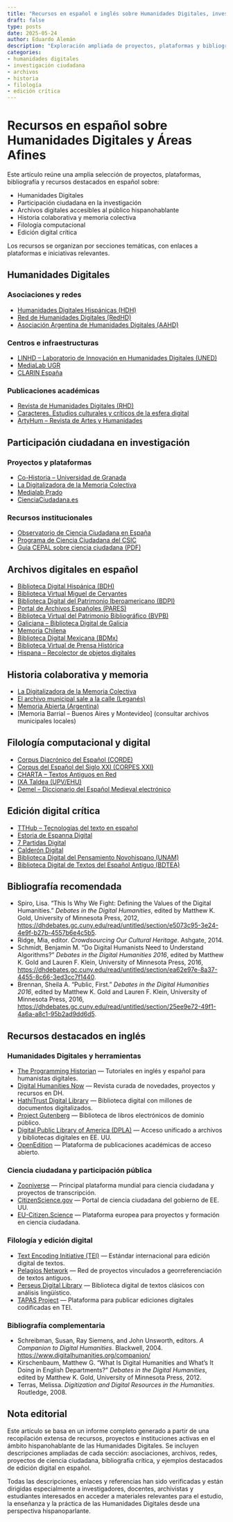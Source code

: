 ```yaml
---
title: "Recursos en español e inglés sobre Humanidades Digitales, investigación ciudadana y edición crítica"
draft: false
type: posts
date: 2025-05-24
author: Eduardo Alemán
description: "Exploración ampliada de proyectos, plataformas y bibliografía clave en español sobre Humanidades Digitales, ciencia ciudadana, historia colaborativa, archivos digitales, filología computacional y edición crítica."
categories:
- humanidades digitales
- investigación ciudadana
- archivos
- historia
- filología
- edición crítica
---
```


# Recursos en español sobre Humanidades Digitales y Áreas Afines

Este artículo reúne una amplia selección de proyectos, plataformas, bibliografía y recursos destacados en español sobre:

- Humanidades Digitales
- Participación ciudadana en la investigación
- Archivos digitales accesibles al público hispanohablante
- Historia colaborativa y memoria colectiva
- Filología computacional
- Edición digital crítica

Los recursos se organizan por secciones temáticas, con enlaces a plataformas e iniciativas relevantes.

## Humanidades Digitales

### Asociaciones y redes
- [Humanidades Digitales Hispánicas (HDH)](https://www.humanidadesdigitales.net/)
- [Red de Humanidades Digitales (RedHD)](https://www.humanidadesdigitales.net/redhd/)
- [Asociación Argentina de Humanidades Digitales (AAHD)](https://aahd.ar/)

### Centros e infraestructuras
- [LINHD – Laboratorio de Innovación en Humanidades Digitales (UNED)](https://linhd.uned.es/)
- [MediaLab UGR](https://medialab.ugr.es/)
- [CLARIN España](https://clarin-es.upf.edu/)

### Publicaciones académicas
- [Revista de Humanidades Digitales (RHD)](https://revistas.uned.es/index.php/rhd)
- [Caracteres. Estudios culturales y críticos de la esfera digital](https://revistacaracteres.net/)
- [ArtyHum – Revista de Artes y Humanidades](https://artyhum.com/)

## Participación ciudadana en investigación

### Proyectos y plataformas
- [Co-Historia – Universidad de Granada](https://historiapublica.es/proyecto/co-historia/)
- [La Digitalizadora de la Memoria Colectiva](https://ladigitalizadora.org/)
- [Medialab Prado](https://www.medialab-prado.es/)
- [CienciaCiudadana.es](https://cienciaciudadana.es/)

### Recursos institucionales
- [Observatorio de Ciencia Ciudadana en España](https://www.ciencia-ciudadana.es/)
- [Programa de Ciencia Ciudadana del CSIC](https://cultura.csic.es/ciencia-ciudadana/)
- [Guía CEPAL sobre ciencia ciudadana (PDF)](https://www.cepal.org/es/publicaciones/48696-ciencia-ciudadana-programa-clase-magistral)

## Archivos digitales en español

- [Biblioteca Digital Hispánica (BDH)](https://www.bne.es/es/colecciones/biblioteca-digital-hispanica)
- [Biblioteca Virtual Miguel de Cervantes](https://www.cervantesvirtual.com/)
- [Biblioteca Digital del Patrimonio Iberoamericano (BDPI)](http://bdpi.cultura.gob.es/)
- [Portal de Archivos Españoles (PARES)](http://pares.mcu.es/)
- [Biblioteca Virtual del Patrimonio Bibliográfico (BVPB)](https://bvpb.mcu.es/)
- [Galiciana – Biblioteca Digital de Galicia](https://biblioteca.galiciana.gal/)
- [Memoria Chilena](https://www.memoriachilena.gob.cl/)
- [Biblioteca Digital Mexicana (BDMx)](http://bdmx.mx/)
- [Biblioteca Virtual de Prensa Histórica](http://prensahistorica.mcu.es/)
- [Hispana – Recolector de objetos digitales](http://hispana.mcu.es/)

## Historia colaborativa y memoria

- [La Digitalizadora de la Memoria Colectiva](https://ladigitalizadora.org/)
- [El archivo municipal sale a la calle (Leganés)](https://archivo.leganes.org/)
- [Memoria Abierta (Argentina)](https://memoriaabierta.org.ar/)
- [Memoria Barrial – Buenos Aires y Montevideo] (consultar archivos municipales locales)

## Filología computacional y digital

- [Corpus Diacrónico del Español (CORDE)](https://www.rae.es/banco-de-datos/corde)
- [Corpus del Español del Siglo XXI (CORPES XXI)](https://www.rae.es/banco-de-datos/corpes-xxi)
- [CHARTA – Textos Antiguos en Red](http://charta.csic.es/)
- [IXA Taldea (UPV/EHU)](https://ixa.si.ehu.eus/)
- [Demel – Diccionario del Español Medieval electrónico](http://demel.hsmt.me/)

## Edición digital crítica

- [TTHub – Tecnologías del texto en español](https://tthub.io/)
- [Estoria de Espanna Digital](http://estoria.bham.ac.uk/)
- [7 Partidas Digital](https://7partidas.hypotheses.org/)
- [Calderón Digital](https://github.com/CALDERON-Project)
- [Biblioteca Digital del Pensamiento Novohispano (UNAM)](https://bdpn.unam.mx/)
- [Biblioteca Digital de Textos del Español Antiguo (BDTEA)](https://www.hispanicseminary.org/)

## Bibliografía recomendada

- Spiro, Lisa. “This Is Why We Fight: Defining the Values of the Digital Humanities.” *Debates in the Digital Humanities*, edited by Matthew K. Gold, University of Minnesota Press, 2012, https://dhdebates.gc.cuny.edu/read/untitled/section/e5073c95-3e24-4e9f-b27b-4557b6e4c5b5.
- Ridge, Mia, editor. *Crowdsourcing Our Cultural Heritage*. Ashgate, 2014.
- Schmidt, Benjamin M. “Do Digital Humanists Need to Understand Algorithms?” *Debates in the Digital Humanities 2016*, edited by Matthew K. Gold and Lauren F. Klein, University of Minnesota Press, 2016, https://dhdebates.gc.cuny.edu/read/untitled/section/ea62e97e-8a37-4455-8c66-3ed3cc7f1440.
- Brennan, Sheila A. “Public, First.” *Debates in the Digital Humanities 2016*, edited by Matthew K. Gold and Lauren F. Klein, University of Minnesota Press, 2016, https://dhdebates.gc.cuny.edu/read/untitled/section/25ee9e72-49f1-4a6a-a8c1-95b2ad9dd6d5.

## Recursos destacados en inglés

### Humanidades Digitales y herramientas

- [The Programming Historian](https://programminghistorian.org/) — Tutoriales en inglés y español para humanistas digitales.
- [Digital Humanities Now](http://digitalhumanitiesnow.org/) — Revista curada de novedades, proyectos y recursos en DH.
- [HathiTrust Digital Library](https://www.hathitrust.org/) — Biblioteca digital con millones de documentos digitalizados.
- [Project Gutenberg](https://www.gutenberg.org/) — Biblioteca de libros electrónicos de dominio público.
- [Digital Public Library of America (DPLA)](https://dp.la/) — Acceso unificado a archivos y bibliotecas digitales en EE. UU.
- [OpenEdition](https://www.openedition.org/) — Plataforma de publicaciones académicas de acceso abierto.

### Ciencia ciudadana y participación pública

- [Zooniverse](https://www.zooniverse.org/) — Principal plataforma mundial para ciencia ciudadana y proyectos de transcripción.
- [CitizenScience.gov](https://www.citizenscience.gov/) — Portal de ciencia ciudadana del gobierno de EE. UU.
- [EU-Citizen.Science](https://eu-citizen.science/) — Plataforma europea para proyectos y formación en ciencia ciudadana.

### Filología y edición digital

- [Text Encoding Initiative (TEI)](https://tei-c.org/) — Estándar internacional para edición digital de textos.
- [Pelagios Network](https://pelagios.org/) — Red de proyectos vinculados a georreferenciación de textos antiguos.
- [Perseus Digital Library](https://www.perseus.tufts.edu/) — Biblioteca digital de textos clásicos con análisis lingüístico.
- [TAPAS Project](https://www.tapasproject.org/) — Plataforma para publicar ediciones digitales codificadas en TEI.

### Bibliografía complementaria

- Schreibman, Susan, Ray Siemens, and John Unsworth, editors. *A Companion to Digital Humanities*. Blackwell, 2004. https://www.digitalhumanities.org/companion/
- Kirschenbaum, Matthew G. “What Is Digital Humanities and What’s It Doing in English Departments?” *Debates in the Digital Humanities*, edited by Matthew K. Gold, University of Minnesota Press, 2012.
- Terras, Melissa. *Digitization and Digital Resources in the Humanities*. Routledge, 2008.

## Nota editorial

Este artículo se basa en un informe completo generado a partir de una recopilación extensa de recursos, proyectos e instituciones activas en el ámbito hispanohablante de las Humanidades Digitales. Se incluyen descripciones ampliadas de cada sección: asociaciones, archivos, redes, proyectos de ciencia ciudadana, bibliografía crítica, y ejemplos destacados de edición digital en español.

Todas las descripciones, enlaces y referencias han sido verificadas y están dirigidas especialmente a investigadores, docentes, archivistas y estudiantes interesados en acceder a materiales relevantes para el estudio, la enseñanza y la práctica de las Humanidades Digitales desde una perspectiva hispanoparlante.